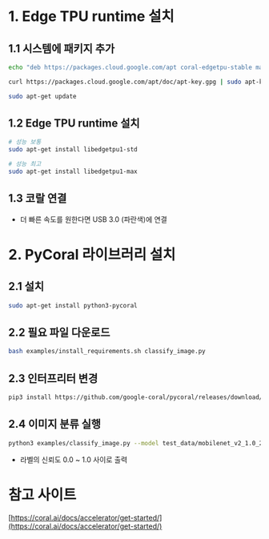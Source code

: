 # 1. Edge TPU runtime 설치

## 1.1 시스템에 패키지 추가

```bash
echo "deb https://packages.cloud.google.com/apt coral-edgetpu-stable main" | sudo tee /etc/apt/sources.list.d/coral-edgetpu.list

curl https://packages.cloud.google.com/apt/doc/apt-key.gpg | sudo apt-key add -

sudo apt-get update
```

## 1.2 Edge TPU runtime 설치

```bash
# 성능 보통
sudo apt-get install libedgetpu1-std

# 성능 최고
sudo apt-get install libedgetpu1-max
```

## 1.3 코랄 연결

- 더 빠른 속도를 원한다면  USB 3.0 (파란색)에 연결

# 2. PyCoral 라이브러리 설치

## 2.1 설치

```bash
sudo apt-get install python3-pycoral
```

## 2.2 필요 파일 다운로드

```bash
bash examples/install_requirements.sh classify_image.py
```

## 2.3 인터프리터 변경

```bash
pip3 install https://github.com/google-coral/pycoral/releases/download/release-frogfish/tflite_runtime-2.5.0-cp37-cp37m-linux_armv7l.whl
```

## 2.4 이미지 분류 실행

```bash
python3 examples/classify_image.py --model test_data/mobilenet_v2_1.0_224_inat_bird_quant_edgetpu.tflite --labels test_data/inat_bird_labels.txt --input test_data/parrot.jpg
```

- 라벨의 신뢰도 0.0 ~ 1.0 사이로 출력

# 참고 사이트

[https://coral.ai/docs/accelerator/get-started/](https://coral.ai/docs/accelerator/get-started/)